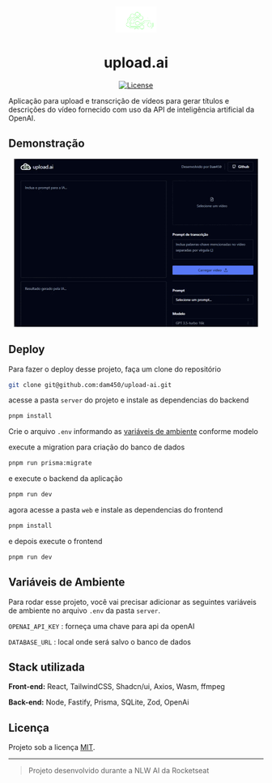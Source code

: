 

<p align="center">
  <a href="#">
    <img alt="logo" src="https://raw.githubusercontent.com/dam450/upload-ai/main/web/src/assets/logo.svg" style="height: 52px"/>
  </a>
</p>

<h1 align="center"> upload.ai</h1>

<p align="center">
  <a href="#licença">
    <img alt="License" src="https://img.shields.io/static/v1?label=license&message=MIT&color=49AA26&labelColor=000000">
  </a>
</p>

Aplicação para upload e transcrição de vídeos para gerar títulos e descrições do vídeo fornecido com uso da API de inteligência artificial da OpenAI.

## Demonstração

<p align="center">
  <a href="#demonstração">
    <img alt="License" src="./.github/preview.gif">
  </a>
</p>

## Deploy

Para fazer o deploy desse projeto, faça um clone do repositório

```bash
git clone git@github.com:dam450/upload-ai.git
```

acesse a pasta `server` do projeto e instale as dependencias do backend

```bash
pnpm install
```

Crie o arquivo `.env` informando as [variáveis de ambiente](#variáveis_de_ambiente/) conforme modelo

execute a migration para criação do banco de dados

```bash
pnpm run prisma:migrate
```

e execute o backend da aplicação

```bash
pnpm run dev
```

agora acesse a pasta `web` e instale as dependencias do frontend

```bash
pnpm install
```

e depois execute o frontend

```bash
pnpm run dev
```

## Variáveis de Ambiente

Para rodar esse projeto, você vai precisar adicionar as seguintes variáveis de ambiente no arquivo `.env` da pasta `server`.

`OPENAI_API_KEY` : forneça uma chave para api da openAI

`DATABASE_URL` : local onde será salvo o banco de dados

## Stack utilizada

**Front-end:** React, TailwindCSS, Shadcn/ui, Axios, Wasm, ffmpeg

**Back-end:** Node, Fastify, Prisma, SQLite, Zod, OpenAi


## Licença

Projeto sob a licença [MIT](./license.md).

---

> Projeto desenvolvido durante a NLW AI da Rocketseat


